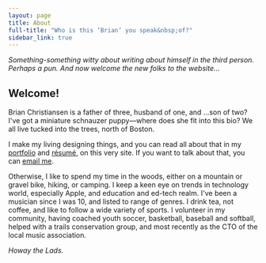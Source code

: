 ```yaml
---
layout: page
title: About
full-title: "Who is this ‘Brian’ you speak&nbsp;of?"
sidebar_link: true
---
```

_Something-something witty about writing about himself in the third person. Perhaps a pun. And now welcome the new folks to the website…_

## Welcome!

Brian Christiansen is a father of three, husband of one, and …son of two? I've got a miniature schnauzer puppy—where does she fit into this bio? We all live tucked into the trees, north of Boston.

I make my living designing things, and you can read all about that in my [portfolio](/) and [résumé](/portfolio/resume), on this very site. If you want to talk about that, you can [email me](mailto:brian@briandigital.com).

Otherwise, I like to spend my time in the woods, either on a mountain or gravel bike, hiking, or camping. I keep a keen eye on trends in technology world, especially Apple, and education and ed-tech realm. I've been a musician since I was 10, and listed to range of genres. I drink tea, not coffee, and like to follow a wide variety of sports. I volunteer in my community, having coached youth soccer, basketball, baseball and softball, helped with a trails conservation group, and most recently as the CTO of the local music association.

_Howay the Lads._